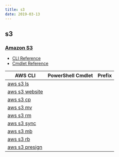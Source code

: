 ```yaml
---
title: s3
date: 2019-03-13
---
```


## s3

### [Amazon S3](https://aws.amazon.com/s3/)

* [CLI Reference](https://docs.aws.amazon.com/cli/latest/reference/s3/index.html)
* [Cmdlet Reference](https://docs.aws.amazon.com/powershell/latest/reference/items/Amazon_Simple_Storage_Service_cmdlets.html)

|AWS CLI|PowerShell Cmdlet|Prefix|
|----|----|:--:|
|[aws s3 ls](https://docs.aws.amazon.com/cli/latest/reference/s3/ls.html)|||
|[aws s3 website](https://docs.aws.amazon.com/cli/latest/reference/s3/website.html)|||
|[aws s3 cp](https://docs.aws.amazon.com/cli/latest/reference/s3/cp.html)|||
|[aws s3 mv](https://docs.aws.amazon.com/cli/latest/reference/s3/mv.html)|||
|[aws s3 rm](https://docs.aws.amazon.com/cli/latest/reference/s3/rm.html)|||
|[aws s3 sync](https://docs.aws.amazon.com/cli/latest/reference/s3/sync.html)|||
|[aws s3 mb](https://docs.aws.amazon.com/cli/latest/reference/s3/mb.html)|||
|[aws s3 rb](https://docs.aws.amazon.com/cli/latest/reference/s3/rb.html)|||
|[aws s3 presign](https://docs.aws.amazon.com/cli/latest/reference/s3/presign.html)|||

